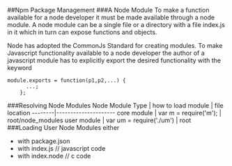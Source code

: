 ##Npm Package Management
###A Node Module
To make a function available for a node developer it must be made
available through a node module. A node module can be a single file
or a directory with a file index.js in it which in turn can expose
functions and objects.

Node has adopted the CommonJs Standard for creating modules.
To make Javascript functionality available to a node developer the author of a 
javascript module has to explicitly export the desired functionality with the keyword
````node
module.exports = function(p1,p2,...) {
	  ...;
	};
````
###Resolving Node Modules
Node Module Type | how to load module | file location
--------|---------------------
core module | var m = require('m'); | root/node_modules
user module | var um = require('./um') | root
###Loading User Node Modules either
* with package.json
* with index.js // javascript code
* with index.node // c code